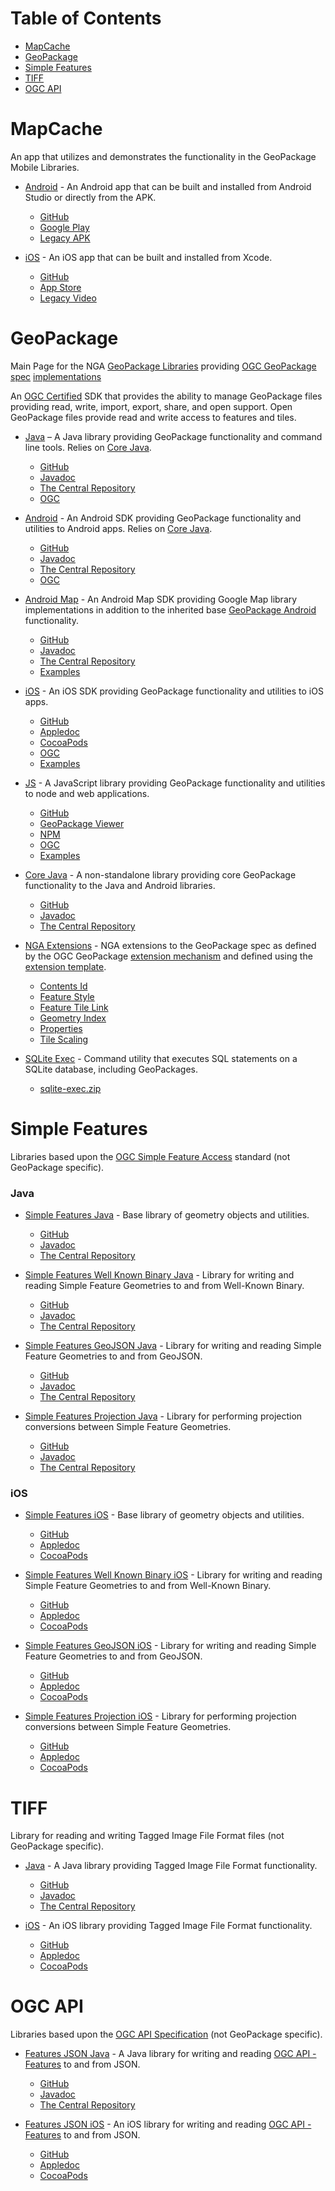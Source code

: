 Table of Contents
=================

* [MapCache](#mapcache)
* [GeoPackage](#geopackage)
* [Simple Features](#simple-features)
* [TIFF](#tiff)
* [OGC API](#ogc-api)

# MapCache

An app that utilizes and demonstrates the functionality in the GeoPackage Mobile Libraries.

- [Android](http://ngageoint.github.io/geopackage-mapcache-android) - An Android app that can be built and installed from Android Studio or directly from the APK.
  - [GitHub](https://github.com/ngageoint/geopackage-mapcache-android)
  - [Google Play](https://play.google.com/store/apps/details?id=mil.nga.mapcache)
  - [Legacy APK](https://github.com/ngageoint/geopackage-mapcache-android/releases/download/1.24/mapcache-1.24.apk)

- [iOS](http://ngageoint.github.io/geopackage-mapcache-ios) - An iOS app that can be built and installed from Xcode.
  - [GitHub](https://github.com/ngageoint/geopackage-mapcache-ios)
  - [App Store](https://apps.apple.com/us/app/mapcache-by-nga/id1477252454)
  - [Legacy Video](https://owncloud.devops.geointservices.io/index.php/s/Qh2pYaoo9ge1Ei0)

# GeoPackage

Main Page for the NGA [GeoPackage Libraries](http://ngageoint.github.io/GeoPackage/) providing [OGC GeoPackage](http://www.geopackage.org/) [spec](http://www.geopackage.org/spec) [implementations](http://www.geopackage.org/implementations.html)

An [OGC Certified](http://www.opengeospatial.org/resource/products?org_match=US+National+Geospatial-Intelligence+Agency) SDK that provides the ability to manage GeoPackage files providing read, write, import, export, share, and open support. Open GeoPackage files provide read and write access to features and tiles.

- [Java](http://ngageoint.github.io/geopackage-java/) – A Java library providing GeoPackage functionality and command line tools. Relies on [Core Java](https://github.com/ngageoint/geopackage-core-java).
  - [GitHub](https://github.com/ngageoint/geopackage-java)
  - [Javadoc](http://ngageoint.github.io/geopackage-java/docs/api/)
  - [The Central Repository](http://search.maven.org/#artifactdetails|mil.nga.geopackage|geopackage|3.3.0|jar)
  - [OGC](http://www.opengeospatial.org/resource/products/details/?pid=1550)

- [Android](http://ngageoint.github.io/geopackage-android/) - An Android SDK providing GeoPackage functionality and utilities to Android apps. Relies on [Core Java](https://github.com/ngageoint/geopackage-core-java).
  - [GitHub](https://github.com/ngageoint/geopackage-android)
  - [Javadoc](http://ngageoint.github.io/geopackage-android/docs/api/)
  - [The Central Repository](http://search.maven.org/#artifactdetails|mil.nga.geopackage|geopackage-android|3.3.0|aar)
  - [OGC](http://www.opengeospatial.org/resource/products/details/?pid=1551)

- [Android Map](http://ngageoint.github.io/geopackage-android-map/) - An Android Map SDK providing Google Map library implementations in addition to the inherited base [GeoPackage Android](https://github.com/ngageoint/geopackage-android/) functionality.
  - [GitHub](https://github.com/ngageoint/geopackage-android-map)
  - [Javadoc](http://ngageoint.github.io/geopackage-android-map/docs/api/)
  - [The Central Repository](http://search.maven.org/#artifactdetails|mil.nga.geopackage.map|geopackage-android-map|3.3.0|aar)
  - [Examples](https://github.com/ngageoint/geopackage-android-map/tree/master/docs/examples)

- [iOS](http://ngageoint.github.io/geopackage-ios/) - An iOS SDK providing GeoPackage functionality and utilities to iOS apps.
  - [GitHub](https://github.com/ngageoint/geopackage-ios)
  - [Appledoc](http://ngageoint.github.io/geopackage-ios/docs/api)
  - [CocoaPods](https://cocoapods.org/pods/geopackage-ios)
  - [OGC](http://www.opengeospatial.org/resource/products/details/?pid=1552)
  - [Examples](https://github.com/ngageoint/geopackage-ios/tree/master/docs/examples)

- [JS](http://ngageoint.github.io/geopackage-js/) - A JavaScript library providing GeoPackage functionality and utilities to node and web applications.
  - [GitHub](https://github.com/ngageoint/geopackage-js)
  - [GeoPackage Viewer](http://ngageoint.github.io/geopackage-js/)
  - [NPM](https://www.npmjs.com/package/@ngageoint/geopackage)
  - [OGC](http://www.opengeospatial.org/resource/products/details/?pid=1549)
  - [Examples](https://github.com/ngageoint/geopackage-js/tree/master/docs/examples)

- [Core Java](http://ngageoint.github.io/geopackage-core-java/) - A non-standalone library providing core GeoPackage functionality to the Java and Android libraries.
  - [GitHub](https://github.com/ngageoint/geopackage-core-java)
  - [Javadoc](http://ngageoint.github.io/geopackage-core-java/docs/api/)
  - [The Central Repository](http://search.maven.org/#artifactdetails|mil.nga.geopackage|geopackage-core|3.3.0|jar)

- [NGA Extensions](http://ngageoint.github.io/GeoPackage/docs/extensions/) - NGA extensions to the GeoPackage spec as defined by the OGC GeoPackage [extension mechanism](http://www.geopackage.org/spec/#_extension_mechanism) and defined using the [extension template](http://www.geopackage.org/spec/#extension_template).
  - [Contents Id](http://ngageoint.github.io/GeoPackage/docs/extensions/contents-id.html)
  - [Feature Style](http://ngageoint.github.io/GeoPackage/docs/extensions/feature-style.html)
  - [Feature Tile Link](http://ngageoint.github.io/GeoPackage/docs/extensions/feature-tile-link.html)
  - [Geometry Index](http://ngageoint.github.io/GeoPackage/docs/extensions/geometry-index.html)
  - [Properties](http://ngageoint.github.io/GeoPackage/docs/extensions/properties.html)
  - [Tile Scaling](http://ngageoint.github.io/GeoPackage/docs/extensions/tile-scaling.html)

- [SQLite Exec](http://github.com/ngageoint/geopackage-java/tree/master/script/sqlite-exec) - Command utility that executes SQL statements on a SQLite database, including GeoPackages.
    - [sqlite-exec.zip](https://github.com/ngageoint/geopackage-java/releases/latest/download/sqlite-exec.zip)

# Simple Features

Libraries based upon the [OGC Simple Feature Access](http://www.opengeospatial.org/standards/sfa) standard (not GeoPackage specific).

### Java

- [Simple Features Java](http://ngageoint.github.io/simple-features-java/) - Base library of geometry objects and utilities.
  - [GitHub](https://github.com/ngageoint/simple-features-java)
  - [Javadoc](http://ngageoint.github.io/simple-features-java/docs/api/)
  - [The Central Repository](http://search.maven.org/#artifactdetails|mil.nga|sf|2.0.2|jar)

- [Simple Features Well Known Binary Java](http://ngageoint.github.io/simple-features-wkb-java/) - Library for writing and reading Simple Feature Geometries to and from Well-Known Binary.
  - [GitHub](https://github.com/ngageoint/simple-features-wkb-java)
  - [Javadoc](http://ngageoint.github.io/simple-features-wkb-java/docs/api/)
  - [The Central Repository](http://search.maven.org/#artifactdetails|mil.nga.sf|sf-wkb|2.0.2|jar)

- [Simple Features GeoJSON Java](http://ngageoint.github.io/simple-features-geojson-java/) - Library for writing and reading Simple Feature Geometries to and from GeoJSON.
  - [GitHub](https://github.com/ngageoint/simple-features-geojson-java)
  - [Javadoc](http://ngageoint.github.io/simple-features-geojson-java/docs/api/)
  - [The Central Repository](http://search.maven.org/#artifactdetails|mil.nga.sf|sf-geojson|2.0.2|jar)

- [Simple Features Projection Java](http://ngageoint.github.io/simple-features-proj-java/) - Library for performing projection conversions between Simple Feature Geometries.
  - [GitHub](https://github.com/ngageoint/simple-features-proj-java)
  - [Javadoc](http://ngageoint.github.io/simple-features-proj-java/docs/api/)
  - [The Central Repository](http://search.maven.org/#artifactdetails|mil.nga.sf|sf-proj|3.0.1|jar)

### iOS

- [Simple Features iOS](http://ngageoint.github.io/simple-features-ios/) - Base library of geometry objects and utilities.
  - [GitHub](https://github.com/ngageoint/simple-features-ios)
  - [Appledoc](http://ngageoint.github.io/simple-features-ios/docs/api)
  - [CocoaPods](https://cocoapods.org/pods/sf-ios)

- [Simple Features Well Known Binary iOS](http://ngageoint.github.io/simple-features-wkb-ios/) - Library for writing and reading Simple Feature Geometries to and from Well-Known Binary.
  - [GitHub](https://github.com/ngageoint/simple-features-wkb-ios)
  - [Appledoc](http://ngageoint.github.io/simple-features-wkb-ios/docs/api)
  - [CocoaPods](https://cocoapods.org/pods/sf-wkb-ios)

- [Simple Features GeoJSON iOS](http://ngageoint.github.io/simple-features-geojson-ios/) - Library for writing and reading Simple Feature Geometries to and from GeoJSON.
  - [GitHub](https://github.com/ngageoint/simple-features-geojson-ios)
  - [Appledoc](http://ngageoint.github.io/simple-features-geojson-ios/docs/api)
  - [CocoaPods](https://cocoapods.org/pods/sf-geojson-ios)

- [Simple Features Projection iOS](http://ngageoint.github.io/simple-features-proj-ios/) - Library for performing projection conversions between Simple Feature Geometries.
  - [GitHub](https://github.com/ngageoint/simple-features-proj-ios)
  - [Appledoc](http://ngageoint.github.io/simple-features-proj-ios/docs/api)
  - [CocoaPods](https://cocoapods.org/pods/sf-proj-ios)

# TIFF

Library for reading and writing Tagged Image File Format files (not GeoPackage specific).

- [Java](http://ngageoint.github.io/tiff-java/) - A Java library providing Tagged Image File Format functionality.
  - [GitHub](https://github.com/ngageoint/tiff-java)
  - [Javadoc](http://ngageoint.github.io/tiff-java/docs/api/)
  - [The Central Repository](http://search.maven.org/#artifactdetails|mil.nga|tiff|2.0.1|jar)

- [iOS](http://ngageoint.github.io/tiff-ios/) - An iOS library providing Tagged Image File Format functionality.
  - [GitHub](https://github.com/ngageoint/tiff-ios)
  - [Appledoc](http://ngageoint.github.io/tiff-ios/docs/api)
  - [CocoaPods](https://cocoapods.org/pods/tiff-ios)

# OGC API

Libraries based upon the [OGC API Specification](https://github.com/opengeospatial/oapi_common) (not GeoPackage specific).

- [Features JSON Java](http://ngageoint.github.io/ogc-api-features-json-java/) - A Java library for writing and reading [OGC API - Features](https://github.com/opengeospatial/WFS_FES) to and from JSON.
  - [GitHub](https://github.com/ngageoint/ogc-api-features-json-java)
  - [Javadoc](http://ngageoint.github.io/ogc-api-features-json-java/docs/api/)
  - [The Central Repository](http://search.maven.org/#artifactdetails|mil.nga.oapi.features|oapi-features-json|1.0.0|jar)

- [Features JSON iOS](http://ngageoint.github.io/ogc-api-features-json-ios/) - An iOS library for writing and reading [OGC API - Features](https://github.com/opengeospatial/WFS_FES) to and from JSON.
  - [GitHub](https://github.com/ngageoint/ogc-api-features-json-ios)
  - [Appledoc](http://ngageoint.github.io/ogc-api-features-json-ios/docs/api)
  - [CocoaPods](https://cocoapods.org/pods/ogc-api-features-json-ios)
